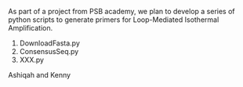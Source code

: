 As part of a project from PSB academy, we plan to develop a series of python scripts to generate primers for Loop-Mediated Isothermal Amplification.
1. DownloadFasta.py
2. ConsensusSeq.py
3. XXX.py
   
Ashiqah and Kenny
